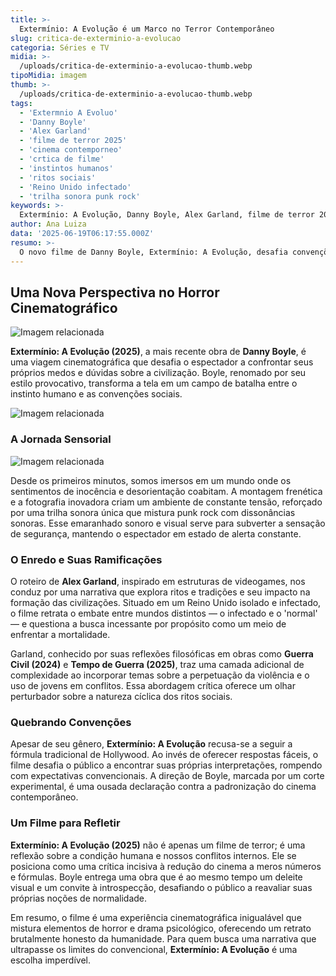 ```yaml
---
title: >-
  Extermínio: A Evolução é um Marco no Terror Contemporâneo
slug: critica-de-exterminio-a-evolucao
categoria: Séries e TV
midia: >-
  /uploads/critica-de-exterminio-a-evolucao-thumb.webp
tipoMidia: imagem
thumb: >-
  /uploads/critica-de-exterminio-a-evolucao-thumb.webp
tags:
  - 'Extermnio A Evoluo'
  - 'Danny Boyle'
  - 'Alex Garland'
  - 'filme de terror 2025'
  - 'cinema contemporneo'
  - 'crtica de filme'
  - 'instintos humanos'
  - 'ritos sociais'
  - 'Reino Unido infectado'
  - 'trilha sonora punk rock'
keywords: >-
  Extermínio: A Evolução, Danny Boyle, Alex Garland, filme de terror 2025, cinema contemporâneo, crítica de filme, instintos humanos, ritos sociais, Reino Unido infectado, trilha sonora punk rock
author: Ana Luiza
data: '2025-06-19T06:17:55.000Z'
resumo: >-
  O novo filme de Danny Boyle, Extermínio: A Evolução, desafia convenções ao explorar instintos primitivos em conflito com a sociedade moderna. A obra é um mergulho profundo em um universo sensorial que provoca e instiga reflexões.
---
```


## Uma Nova Perspectiva no Horror Cinematográfico

![Imagem relacionada](/uploads/critica-de-exterminio-a-evolucao-0.webp)

**Extermínio: A Evolução (2025)**, a mais recente obra de **Danny Boyle**, é uma viagem cinematográfica que desafia o espectador a confrontar seus próprios medos e dúvidas sobre a civilização. Boyle, renomado por seu estilo provocativo, transforma a tela em um campo de batalha entre o instinto humano e as convenções sociais. 

![Imagem relacionada](/uploads/critica-de-exterminio-a-evolucao-1.webp)

### A Jornada Sensorial

![Imagem relacionada](/uploads/critica-de-exterminio-a-evolucao-2.webp)

Desde os primeiros minutos, somos imersos em um mundo onde os sentimentos de inocência e desorientação coabitam. A montagem frenética e a fotografia inovadora criam um ambiente de constante tensão, reforçado por uma trilha sonora única que mistura punk rock com dissonâncias sonoras. Esse emaranhado sonoro e visual serve para subverter a sensação de segurança, mantendo o espectador em estado de alerta constante.

### O Enredo e Suas Ramificações

O roteiro de **Alex Garland**, inspirado em estruturas de videogames, nos conduz por uma narrativa que explora ritos e tradições e seu impacto na formação das civilizações. Situado em um Reino Unido isolado e infectado, o filme retrata o embate entre mundos distintos — o infectado e o 'normal' — e questiona a busca incessante por propósito como um meio de enfrentar a mortalidade.

Garland, conhecido por suas reflexões filosóficas em obras como **Guerra Civil (2024)** e **Tempo de Guerra (2025)**, traz uma camada adicional de complexidade ao incorporar temas sobre a perpetuação da violência e o uso de jovens em conflitos. Essa abordagem crítica oferece um olhar perturbador sobre a natureza cíclica dos ritos sociais.

### Quebrando Convenções

Apesar de seu gênero, **Extermínio: A Evolução** recusa-se a seguir a fórmula tradicional de Hollywood. Ao invés de oferecer respostas fáceis, o filme desafia o público a encontrar suas próprias interpretações, rompendo com expectativas convencionais. A direção de Boyle, marcada por um corte experimental, é uma ousada declaração contra a padronização do cinema contemporâneo.

### Um Filme para Refletir

**Extermínio: A Evolução (2025)** não é apenas um filme de terror; é uma reflexão sobre a condição humana e nossos conflitos internos. Ele se posiciona como uma crítica incisiva à redução do cinema a meros números e fórmulas. Boyle entrega uma obra que é ao mesmo tempo um deleite visual e um convite à introspecção, desafiando o público a reavaliar suas próprias noções de normalidade.

Em resumo, o filme é uma experiência cinematográfica inigualável que mistura elementos de horror e drama psicológico, oferecendo um retrato brutalmente honesto da humanidade. Para quem busca uma narrativa que ultrapasse os limites do convencional, **Extermínio: A Evolução** é uma escolha imperdível.